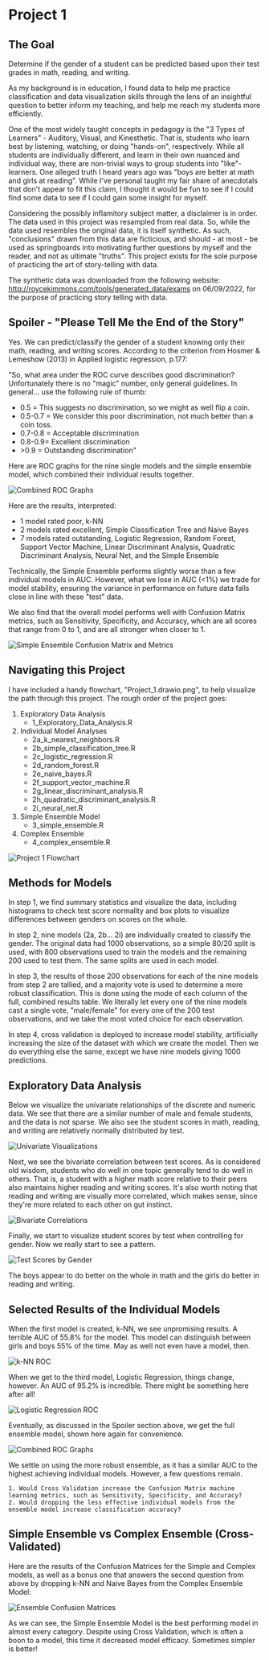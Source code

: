 # Project 1

## The Goal

Determine if the gender of a student can be predicted based upon their test grades in math, reading, and writing.

As my background is in education, I found data to help me practice classification and data visualization skills
through the lens of an insightful question to better inform my teaching, and help me reach my students more efficiently.

One of the most widely taught concepts in pedagogy is the "3 Types of Learners" - Auditory, Visual, and Kinesthetic. That is, students who learn best by listening, watching, or doing "hands-on", respectively. While all students are individually different, and learn in their own nuanced and individual way, there are non-trivial ways to group students into "like"-learners. One alleged truth I heard years ago was "boys are better at math and girls at reading". While I've personal taught my fair share of anecdotals that don't appear to fit this claim, I thought it would be fun to see if I could find some data to see if I could gain some insight for myself. 

Considering the possibly inflamitory subject matter, a disclaimer is in order. The data used in this project was resampled from real data. So, while the data used resembles the original data, it is itself synthetic. As such, "conclusions" drawn from this data are ficticious, and should - at most - be used as springboards into motivating further questions by myself and the reader, and not as ultimate "truths". This project exists for the sole purpose of practicing the art of story-telling with data.

The synthetic data was downloaded from the following website: http://roycekimmons.com/tools/generated_data/exams on 06/09/2022, for the purpose of practicing story telling with data.

## Spoiler - "Please Tell Me the End of the Story"

Yes. We can predict/classify the gender of a student knowing only their math, reading, and writing scores. According to the criterion from Hosmer & Lemeshow (2013) in Applied logistic regression, p.177:

"So, what area under the ROC curve describes good discrimination? Unfortunately there is no "magic" number, only general guidelines. In general... use the following rule of thumb:

* 0.5 = This suggests no discrimination, so we might as well flip a coin.
* 0.5-0.7 = We consider this poor discrimination, not much better than a coin toss.
* 0.7-0.8 = Acceptable discrimination
* 0.8-0.9= Excellent discrimination
* \>0.9 = Outstanding discrimination"

Here are ROC graphs for the nine single models and the simple ensemble model, which combined their individual results together.

![Combined ROC Graphs](<https://github.com/bstevens00/Data-Science-Portfolio/blob/main/Project%201%20-%20Classify%20Gender%20by%20Test%20Grade%20-%20Synthetic/images/3_combined_ROC_AUC.png> "Combined ROC Graphs")

Here are the results, interpreted:

* 1 model rated poor, k-NN
* 2 models rated excellent, Simple Classification Tree and Naive Bayes
* 7 models rated outstanding, Logistic Regression, Random Forest, Support Vector Machine, Linear Discriminant Analysis, Quadratic Discriminant Analysis, Neural Net, and the Simple Ensemble

Technically, the Simple Ensemble performs slightly worse than a few individual models in AUC. However, what we lose in AUC (<1%) we trade for model stability, ensuring the variance in performance on future data falls close in line with these "test" data.

We also find that the overall model performs well with Confusion Matrix metrics, such as Sensitivity, Specificity, and Accuracy, which are all scores that range from 0 to 1, and are all stronger when closer to 1.

![Simple Ensemble Confusion Matrix and Metrics](<https://github.com/bstevens00/Data-Science-Portfolio/blob/main/Project%201%20-%20Classify%20Gender%20by%20Test%20Grade%20-%20Synthetic/images/3_simple_ensemble_confusion_matrix.PNG> "Simple Ensemble Confusion Matrix and Metrics")

## Navigating this Project

I have included a handy flowchart, "Project_1.drawio.png", to help visualize the path through this project. The rough order of the project goes:

1. Exploratory Data Analysis
	* 1_Exploratory_Data_Analysis.R
2. Individual Model Analyses
	* 2a_k_nearest_neighbors.R
	* 2b_simple_classification_tree.R
	* 2c_logistic_regression.R
	* 2d_random_forest.R
	* 2e_naive_bayes.R
	* 2f_support_vector_machine.R
	* 2g_linear_discriminant_analysis.R
	* 2h_quadratic_discriminant_analysis.R
	* 2i_neural_net.R
3. Simple Ensemble Model
	* 3_simple_ensemble.R
4. Complex Ensemble
	* 4_complex_ensemble.R

![Project 1 Flowchart](<https://github.com/bstevens00/Data-Science-Portfolio/blob/main/Project 1 - Classify Gender by Test Grade - Synthetic/Project_1.drawio.png> "Project 1 Flowchart")

## Methods for Models

In step 1, we find summary statistics and visualize the data, including histograms to check test score normality and box plots to visualize differences between genders on scores on the whole.

In step 2, nine models (2a, 2b... 2i) are individually created to classify the gender. The original data had 1000 observations, so a simple 80/20 split is used, with 800 observations used to train the models and the remaining 200 used to test them. The same splits are used in each model.

In step 3, the results of those 200 observations for each of the nine models from step 2 are tallied, and a majority vote is used to determine a more robust classification. This is done using the mode of each column of the full, combined results table. We literally let every one of the nine models cast a single vote, "male/female" for every one of the 200 test observations, and we take the most voted choice for each observation. 

In step 4, cross validation is deployed to increase model stability, artificially increasing the size of the dataset with which we create the model. Then we do everything else the same, except we have nine models giving 1000 predictions.

## Exploratory Data Analysis

Below we visualize the univariate relationships of the discrete and numeric data. We see that there are a similar number of male and female students, and the data is not sparse. We also see the student scores in math, reading, and writing are relatively normally distributed by test.

![Univariate Visualizations](https://github.com/bstevens00/Data-Science-Portfolio/blob/main/Project%201%20-%20Classify%20Gender%20by%20Test%20Grade%20-%20Synthetic/images/1_univariate_visualizations.png "Univariate Visualizations")

Next, we see the bivariate correlation between test scores. As is considered old wisdom, students who do well in one topic generally tend to do well in others. That is, a student with a higher math score relative to their peers also maintains higher reading and writing scores. It's also worth noting that reading and writing are visually more correlated, which makes sense, since they're more related to each other on gut instinct.

![Bivariate Correlations](<https://github.com/bstevens00/Data-Science-Portfolio/blob/main/Project%201%20-%20Classify%20Gender%20by%20Test%20Grade%20-%20Synthetic/images/1_bivariate_correlations.png> "Bivariate Correlations")

Finally, we start to visualize student scores by test when controlling for gender. Now we really start to see a pattern.

![Test Scores by Gender](<https://github.com/bstevens00/Data-Science-Portfolio/blob/main/Project%201%20-%20Classify%20Gender%20by%20Test%20Grade%20-%20Synthetic/images/1_test_scores_by_gender.png> "Test Scores by Gender")

The boys appear to do better on the whole in math and the girls do better in reading and writing.

## Selected Results of the Individual Models

When the first model is created, k-NN, we see unpromising results. A terrible AUC of 55.8% for the model. This model can distinguish between girls and boys 55% of the time. May as well not even have a model, then.

![k-NN ROC](<https://github.com/bstevens00/Data-Science-Portfolio/blob/main/Project%201%20-%20Classify%20Gender%20by%20Test%20Grade%20-%20Synthetic/images/2_knn_roc.png> "k-NN ROC")

When we get to the third model, Logistic Regression, things change, however. An AUC of 95.2% is incredible. There might be something here after all!

![Logistic Regression ROC](<https://github.com/bstevens00/Data-Science-Portfolio/blob/main/Project%201%20-%20Classify%20Gender%20by%20Test%20Grade%20-%20Synthetic/images/2_logistic_ROC.png> "Logistic Regression ROC")

Eventually, as discussed in the Spoiler section above, we get the full ensemble model, shown here again for convenience.

![Combined ROC Graphs](<https://github.com/bstevens00/Data-Science-Portfolio/blob/main/Project%201%20-%20Classify%20Gender%20by%20Test%20Grade%20-%20Synthetic/images/3_combined_ROC_AUC.png> "Combined ROC Graphs")

We settle on using the more robust ensemble, as it has a similar AUC to the highest achieving individual models. However, a few questions remain.

	1. Would Cross Validation increase the Confusion Matrix machine learning metrics, such as Sensitivity, Specificity, and Accuracy?
	2. Would dropping the less effective individual models from the ensemble model increase classification accuracy?

## Simple Ensemble vs Complex Ensemble (Cross-Validated)

Here are the results of the Confusion Matrices for the Simple and Complex models, as well as a bonus one that answers the second question from above by dropping k-NN and Naive Bayes from the Complex Ensemble Model:

![Ensemble Confusion Matrices](<https://github.com/bstevens00/Data-Science-Portfolio/blob/main/Project%201%20-%20Classify%20Gender%20by%20Test%20Grade%20-%20Synthetic/images/Ensemble_Confusion_Matrices.png> "Ensemble Confusion Matrices")

As we can see, the Simple Ensemble Model is the best performing model in almost every category. Despite using Cross Validation, which is often a boon to a model, this time it decreased model efficacy. Sometimes simpler is better!

